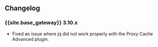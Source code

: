 ## Changelog

### {{site.base_gateway}} 3.10.x
* Fixed an issue where jq did not work properly with the Proxy Cache Advanced plugin.
